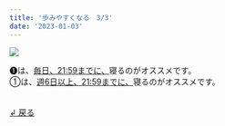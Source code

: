 ```yaml
---
title: '歩みやすくなる　3/3'
date: '2023-01-03'
---
```

![](/images/a_01_.jpg)

➊は、[毎日、21:59までに、]()寝るのがオススメです。   
①は、[週6日以上、21:59までに、]()寝るのがオススメです。   

　  
[ ↲ 戻る ](/posts/00)
